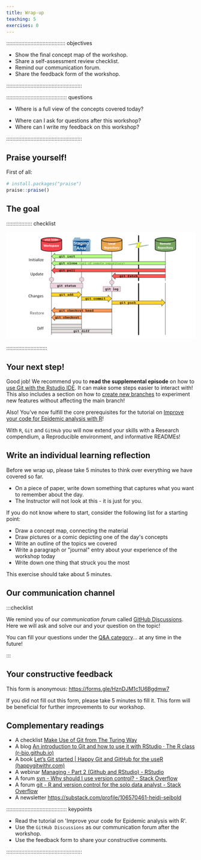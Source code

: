 ```yaml
---
title: Wrap-up
teaching: 5
exercises: 0
---
```


::::::::::::::::::::::::::::::::::::::: objectives

- Show the final concept map of the workshop.
- Share a self-assessment review checklist.
- Remind our communication forum.
- Share the feedback form of the workshop.

::::::::::::::::::::::::::::::::::::::::::::::::::

:::::::::::::::::::::::::::::::::::::::: questions

- Where is a full view of the concepts covered today?
<!--- How can I self-assess my progress using these tools?-->
- Where can I ask for questions after this workshop?
- Where can I write my feedback on this workshop?

::::::::::::::::::::::::::::::::::::::::::::::::::

## Praise yourself!

First of all:

```r
# install.packages("praise")
praise::praise()
```

## The goal

::::::::::::::::: checklist

![Complete workflow with actions, `git verb` commands, and spaces.](fig/cut-git-verb_map-11.png)

:::::::::::::::::::::::::::

## Your next step!

Good job! We recommend you to __read the supplemental episode__ on how to [use Git with the Rstudio IDE](14-supplemental-rstudio.md). It can make some steps easier to interact with! This also includes a section on how to [create new branches](14-supplemental-rstudio.md#create-a-branch) to experiment new features without affecting the main branch!

Also! You've now fulfill the core prerequisites for the tutorial on [Improve your code for Epidemic analysis with R](https://epiverse-trace.github.io/research-compendium/introduction.html#why-improve-our-code-for-epidemic-analysis)!

With `R`, `Git` and `GitHub` you will now extend your skills with a Research compendium, a Reproducible environment, and informative READMEs!

## Write an individual learning reflection

Before we wrap up, please take 5 minutes to think over everything we have covered so far. 

- On a piece of paper, write down something that captures what you want to remember about the day. 
- The Instructor will not look at this - it is just for you.
 
If you do not know where to start, consider the following list for a starting point:

- Draw a concept map, connecting the material
- Draw pictures or a comic depicting one of the day's concepts
- Write an outline of the topics we covered
- Write a paragraph or "journal" entry about your experience of the workshop today
- Write down one thing that struck you the most

This exercise should take about 5 minutes.

## Our communication channel

:::checklist

We remind you of our _communication forum_ called [GitHub Discussions](https://github.com/epiverse-trace/git-rstudio-basics/discussions). Here we will ask and solve our and your question on the topic!

You can fill your questions under the [Q&A category](https://github.com/epiverse-trace/git-rstudio-basics/discussions/categories/q-a)... at any time in the future!

:::

## Your constructive feedback

This form is anonymous: <https://forms.gle/HznDJM1c1U6Bgdmw7>

If you did not fill out this form, please take 5 minutes to fill it. This form will be beneficial for further improvements to our workshop.

## Complementary readings

- A checklist [Make Use of Git from The Turing Way](https://the-turing-way.netlify.app/reproducible-research/vcs/vcs-checklist.html)
- A blog [An introduction to Git and how to use it with RStudio · The R class (r-bio.github.io)](https://r-bio.github.io/intro-git-rstudio/) 
- A book [Let’s Git started | Happy Git and GitHub for the useR (happygitwithr.com)](https://happygitwithr.com/index.html)
- A webinar [Managing - Part 2 (Github and RStudio) - RStudio](https://www.rstudio.com/resources/webinars/managing-part-2-github-and-rstudio/) 
- A forum [svn - Why should I use version control? - Stack Overflow](https://stackoverflow.com/questions/1408450/why-should-i-use-version-control)
- A forum [git - R and version control for the solo data analyst - Stack Overflow](https://stackoverflow.com/questions/2712421/r-and-version-control-for-the-solo-data-analyst)
- A newsletter <https://substack.com/profile/106570461-heidi-seibold>

:::::::::::::::::::::::::::::::::::::::: keypoints

- Read the tutorial on 'Improve your code for Epidemic analysis with R'.
- Use the `GitHub Discussions` as our communication forum after the workshop.
- Use the feedback form to share your constructive comments.

::::::::::::::::::::::::::::::::::::::::::::::::::

